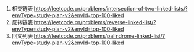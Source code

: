 1. 相交链表
   https://leetcode.cn/problems/intersection-of-two-linked-lists/?envType=study-plan-v2&envId=top-100-liked
2. 反转链表
   https://leetcode.cn/problems/reverse-linked-list/?envType=study-plan-v2&envId=top-100-liked
3. 回文列表
   https://leetcode.cn/problems/palindrome-linked-list/?envType=study-plan-v2&envId=top-100-liked
